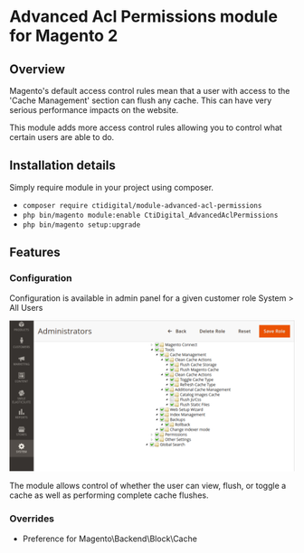 # Advanced Acl Permissions module for Magento 2

## Overview

Magento's default access control rules mean that a user with access to the 'Cache Management' section can flush any cache. This can have very serious performance impacts on the website.

This module adds more access control rules allowing you to control what certain users are able to do.
## Installation details
 
Simply require module in your project using composer.
* `composer require ctidigital/module-advanced-acl-permissions`
* `php bin/magento module:enable CtiDigital_AdvancedAclPermissions`
* `php bin/magento setup:upgrade`
 
## Features

### Configuration 
Configuration is available in admin panel for a given customer role System > All Users

![Configuration](./README/advanced_acl_options.png)

The module allows control of whether the user can view, flush, or toggle a cache as well as performing complete cache flushes.

### Overrides
* Preference for Magento\Backend\Block\Cache

